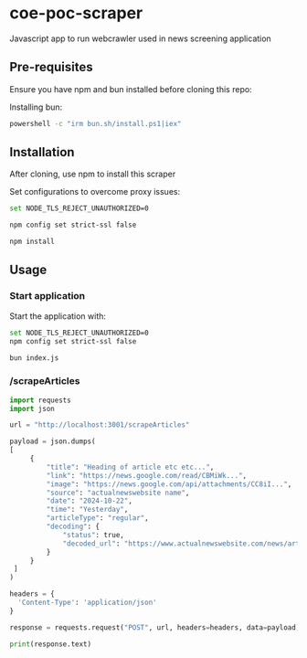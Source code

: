 # coe-poc-scraper
Javascript app to run webcrawler used in news screening application

## Pre-requisites
Ensure you have npm and bun installed before cloning this repo:

Installing bun: 
```bash
powershell -c "irm bun.sh/install.ps1|iex"
```

## Installation

After cloning, use npm to install this scraper

Set configurations to overcome proxy issues:
```bash
set NODE_TLS_REJECT_UNAUTHORIZED=0

npm config set strict-ssl false
```

```bash
npm install
```

## Usage
### Start application
Start the application with:

```bash
set NODE_TLS_REJECT_UNAUTHORIZED=0
npm config set strict-ssl false

bun index.js
```

### /scrapeArticles
```python
import requests
import json

url = "http://localhost:3001/scrapeArticles"

payload = json.dumps(
[
     {
         "title": "Heading of article etc etc...",
         "link": "https://news.google.com/read/CBMiWk...",
         "image": "https://news.google.com/api/attachments/CC8iI...",
         "source": "actualnewswebsite name",
         "date": "2024-10-22",
         "time": "Yesterday",
         "articleType": "regular",
         "decoding": {
             "status": true,
             "decoded_url": "https://www.actualnewswebsite.com/news/articles/ce3z..."
         }
     }
 ]
)

headers = {
  'Content-Type': 'application/json'
}

response = requests.request("POST", url, headers=headers, data=payload)

print(response.text)
```
